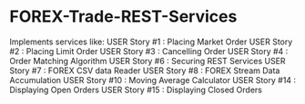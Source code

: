 # FOREX-Trade-REST-Services

Implements services like:
USER Story #1 : Placing Market Order
USER Story #2 : Placing Limit Order
USER Story #3 : Cancelling Order
USER Story #4 : Order Matching Algorithm
USER Story #6 : Securing REST Services
USER Story #7 : FOREX CSV data Reader
USER Story #8 : FOREX Stream Data Accumulation
USER Story #10 : Moving Average Calculator
USER Story #14 : Displaying Open Orders
USER Story #15 : Displaying Closed Orders
